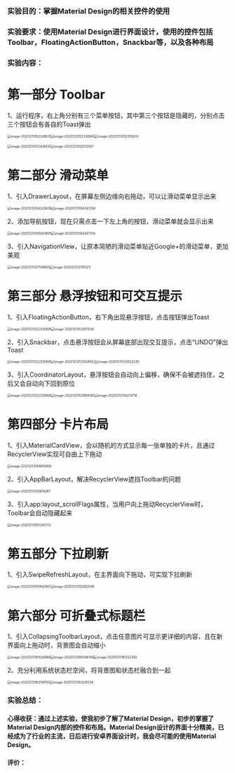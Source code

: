 ### 实验目的：掌握Material Design的相关控件的使用

### 实验要求：使用Material Design进行界面设计，使用的控件包括Toolbar，FloatingActionButton，Snackbar等，以及各种布局

### 实验内容：

# 第一部分 Toolbar

1、运行程序，右上角分别有三个菜单按钮，其中第三个按钮是隐藏的，分别点击三个按钮会有各自的Toast弹出

<img src="实验报告12.assets/image-20201213102248631.png" alt="image-20201213102248631" style="zoom:50%;" /><img src="实验报告12.assets/image-20201213102330842.png" alt="image-20201213102330842" style="zoom: 50%;" /><img src="实验报告12.assets/image-20201213102355433.png" alt="image-20201213102355433" style="zoom:50%;" />

<img src="实验报告12.assets/image-20201213102436510.png" alt="image-20201213102436510" style="zoom:50%;" /><img src="实验报告12.assets/image-20201213102512551.png" alt="image-20201213102512551" style="zoom:50%;" />

# 第二部分 滑动菜单

1、引入DrawerLayout，在屏幕左侧边缘向右拖动，可以让滑动菜单显示出来

<img src="实验报告12.assets/image-20201213104320639.png" alt="image-20201213104320639" style="zoom:50%;" /><img src="实验报告12.assets/image-20201213104347354.png" alt="image-20201213104347354" style="zoom:50%;" />

2、添加导航按钮，现在只需点击一下左上角的按钮，滑动菜单就会显示出来

<img src="实验报告12.assets/image-20201213105043605.png" alt="image-20201213105043605" style="zoom:50%;" /><img src="实验报告12.assets/image-20201213104347354.png" alt="image-20201213104347354" style="zoom:50%;" />

3、引入NavigationVIew，让原本简陋的滑动菜单贴近Google+的滑动菜单，更加美观

<img src="实验报告12.assets/image-20201213121136600.png" alt="image-20201213121136600" style="zoom:50%;" /><img src="实验报告12.assets/image-20201213121151211.png" alt="image-20201213121151211" style="zoom:50%;" />

# 第三部分 悬浮按钮和可交互提示

1、引入FloatingActionButton，右下角出现悬浮按钮，点击按钮弹出Toast

<img src="实验报告12.assets/image-20201213122335806.png" alt="image-20201213122335806" style="zoom:50%;" /><img src="实验报告12.assets/image-20201213132811038.png" alt="image-20201213132811038" style="zoom:50%;" />

2、引入Snackbar，点击悬浮按钮会从屏幕底部出现交互提示，点击“UNDO”弹出Toast

<img src="实验报告12.assets/image-20201213122335806.png" alt="image-20201213122335806" style="zoom:50%;" /><img src="实验报告12.assets/image-20201213133428502.png" alt="image-20201213133428502" style="zoom:50%;" /><img src="实验报告12.assets/image-20201213133522230.png" alt="image-20201213133522230" style="zoom:50%;" />

3、引入CoordinatorLayout，悬浮按钮会自动向上偏移，确保不会被遮挡住，之后又会自动向下回到原位

<img src="实验报告12.assets/image-20201213122335806.png" alt="image-20201213122335806" style="zoom:50%;" /><img src="实验报告12.assets/image-20201213133958361.png" alt="image-20201213133958361" style="zoom:50%;" /><img src="实验报告12.assets/image-20201213134213718.png" alt="image-20201213134213718" style="zoom:50%;" />

# 第四部分 卡片布局

1、引入MaterialCardView，会以随机的方式显示每一张单独的卡片，且通过RecyclerView实现可自由上下拖动

<img src="实验报告12.assets/image-20201213144855959.png" alt="image-20201213144855959" style="zoom:50%;" />

2、引入AppBarLayout，解决RecyclerView遮挡Toolbar的问题

<img src="实验报告12.assets/image-20201213145814267.png" alt="image-20201213145814267" style="zoom:50%;" />

3、引入app:layout_scrollFlags属性，当用户向上拖动RecyclerView时，Toolbar会自动隐藏起来

<img src="实验报告12.assets/image-20201213150345772.png" alt="image-20201213150345772" style="zoom:50%;" />

# 第五部分 下拉刷新

1、引入SwipeRefreshLayout，在主界面向下拖动，可实现下拉刷新

<img src="实验报告12.assets/image-20201213151942947.png" alt="image-20201213151942947" style="zoom:50%;" /><img src="实验报告12.assets/image-20201213152002095.png" alt="image-20201213152002095" style="zoom:50%;" />

# 第六部分 可折叠式标题栏

1、引入CollapsingToolbarLayout，点击任意图片可显示更详细的内容，且在新界面向上拖动时，背景图会自动缩小

<img src="实验报告12.assets/image-20201213161026969.png" alt="image-20201213161026969" style="zoom:50%;" /><img src="实验报告12.assets/image-20201213161046749.png" alt="image-20201213161046749" style="zoom:50%;" /><img src="实验报告12.assets/image-20201213161222744.png" alt="image-20201213161222744" style="zoom:50%;" />

2、充分利用系统状态栏空间，将背景图和状态栏融合到一起

<img src="实验报告12.assets/image-20201213163159150.png" alt="image-20201213163159150" style="zoom:50%;" /><img src="实验报告12.assets/image-20201213163214234.png" alt="image-20201213163214234" style="zoom:50%;" />

### 实验总结：

#### 心得收获：通过上述实验，使我初步了解了Material Design，初步的掌握了Material Design内部的控件和布局。Material Design设计的界面十分精美，已经成为了行业的主流，日后进行安卓界面设计时，我会尽可能的使用Material Design。

#### 评价：